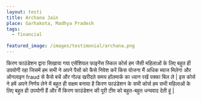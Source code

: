 ```yaml
---
layout: testi
title: Archana Jain
place: Garhakota, Madhya Pradesh
tags:
  - financial
  
featured_image: /images/testimonial/archana.png
---
```

<p>किरण फाउंडेशन द्वारा सिखाया गया एसेंशियल फाइनेंस स्किल कोर्स 
हम जैसी महिलाओं के लिए बहुत ही उपयोगी रहा जिसमें हम सभी ने 
अपने पैसों को कैसे निवेश करें किस योजना मैं अधिक ब्याज मिलेगा और 
ऑनलाइन fraud से कैसे बचें और गोल्ड खरीदते समय हॉलमार्क का ध्यान रखें पक्का बिल ले |
 इस कोर्स ने हमें अपने निर्णय लेने में बहुत ही सक्षम बनाया है किरण फाउंडेशन के सभी कोर्स हम सभी महिलाओं के लिए 
बहुत ही उपयोगी हैं और मैं किरण फाउंडेशन की पूरी टीम को बहुत-बहुत धन्यवाद देती हूं |</p>